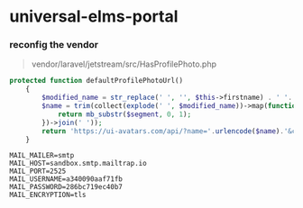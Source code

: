 # universal-elms-portal
 
### reconfig the vendor

> vendor/laravel/jetstream/src/HasProfilePhoto.php

```php
protected function defaultProfilePhotoUrl()
    {
        $modified_name = str_replace(' ', '', $this->firstname) . ' '. str_replace(' ', '', $this->lastname);
        $name = trim(collect(explode(' ', $modified_name))->map(function ($segment) {
            return mb_substr($segment, 0, 1);
        })->join(' '));
        return 'https://ui-avatars.com/api/?name='.urlencode($name).'&color=f43f5e&background=ffe4e6';
    }
```

```env
MAIL_MAILER=smtp
MAIL_HOST=sandbox.smtp.mailtrap.io
MAIL_PORT=2525
MAIL_USERNAME=a340090aaf71fb
MAIL_PASSWORD=286bc719ec40b7
MAIL_ENCRYPTION=tls
```
